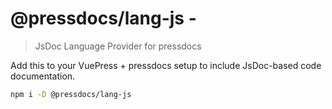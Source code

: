 # @pressdocs/lang-js -

> JsDoc Language Provider for pressdocs

Add this to your VuePress + pressdocs setup to include
JsDoc-based code documentation.

```bash
npm i -D @pressdocs/lang-js
```
